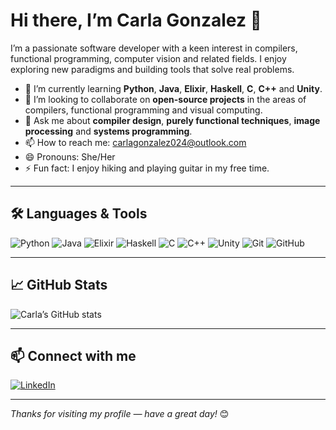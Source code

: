 # Hi there, I’m Carla Gonzalez 👋

I’m a passionate software developer with a keen interest in compilers, functional programming, computer vision and related fields. I enjoy exploring new paradigms and building tools that solve real problems.

- 🌱 I’m currently learning **Python**, **Java**, **Elixir**, **Haskell**, **C**, **C++** and **Unity**.
- 👯 I’m looking to collaborate on **open-source projects** in the areas of compilers, functional programming and visual computing.
- 💬 Ask me about **compiler design**, **purely functional techniques**, **image processing** and **systems programming**.
- 📫 How to reach me: [carlagonzalez024@outlook.com](mailto:carlagonzalez024@outlook.com)
- 😄 Pronouns: She/Her
- ⚡ Fun fact: I enjoy hiking and playing guitar in my free time.

---

## 🛠️ Languages & Tools

![Python](https://img.shields.io/badge/-Python-333333?style=flat&logo=python)
![Java](https://img.shields.io/badge/-Java-333333?style=flat&logo=java)
![Elixir](https://img.shields.io/badge/-Elixir-333333?style=flat&logo=elixir)
![Haskell](https://img.shields.io/badge/-Haskell-333333?style=flat&logo=haskell)
![C](https://img.shields.io/badge/-C-333333?style=flat&logo=c)
![C++](https://img.shields.io/badge/-C++-333333?style=flat&logo=c%2B%2B)
![Unity](https://img.shields.io/badge/-Unity-333333?style=flat&logo=unity)
![Git](https://img.shields.io/badge/-Git-333333?style=flat&logo=git)
![GitHub](https://img.shields.io/badge/-GitHub-333333?style=flat&logo=github)

---

## 📈 GitHub Stats

![Carla’s GitHub stats](https://github-readme-stats.vercel.app/api?username=Carlixgonzam&show_icons=true&theme=dark&include_all_commits=true)

---

## 📫 Connect with me

[![LinkedIn](https://img.shields.io/badge/-LinkedIn-0A66C2?style=for-the-badge&logo=linkedin&logoColor=white)](https://www.linkedin.com/in/carla-fernanda-gonz%C3%A1lez-mina-060aa1302/)

---

*Thanks for visiting my profile — have a great day!* 😊
